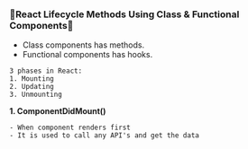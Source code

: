 ### 🔸React Lifecycle Methods Using Class & Functional Components🔸

- Class components has methods.
- Functional components has hooks.

```
3 phases in React:
1. Mounting 
2. Updating 
3. Unmounting
```

**1. ComponentDidMount()**
```
- When component renders first
- It is used to call any API's and get the data
```
